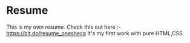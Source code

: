 # Resume
This is my own resume.
Check this out here :- https://bit.do/resume_onesheca
It's my first work with pure HTML,CSS.
